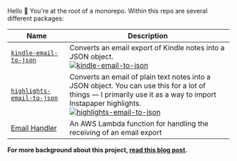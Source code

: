 Hello 👋 You're at the root of a monorepo. Within this repo are several different packages:

| Name                                                             | Description                                                                                                                                                                                                                                                                                                               |
| ---------------------------------------------------------------- | ------------------------------------------------------------------------------------------------------------------------------------------------------------------------------------------------------------------------------------------------------------------------------------------------------------------------- |
| [`kindle-email-to-json`](packages/kindle-email-to-json/)         | Converts an email export of Kindle notes into a JSON object.<br>[![kindle-email-to-json](https://img.shields.io/npm/v/kindle-email-to-json.svg)](https://www.npmjs.com/package/sawyerh/kindle-email-to-json)                                                                                                              |
| [`highlights-email-to-json`](packages/highlights-email-to-json/) | Converts an email of plain text notes into a JSON object. You can use this for a lot of things — I primarily use it as a way to import Instapaper highlights.<br>[![highlights-email-to-json](https://img.shields.io/npm/v/highlights-email-to-json.svg)](https://www.npmjs.com/package/sawyerh/highlights-email-to-json) |
| [Email Handler](packages/aws-lambda-email-handler/)              | An AWS Lambda function for handling the receiving of an email export                                                                                                                                                                                                                                                      |

**For more background about this project, [read this blog post](https://medium.com/@sawyerh/how-i-m-exporting-my-highlights-from-the-grasps-of-ibooks-and-kindle-ce6a6031b298).**
